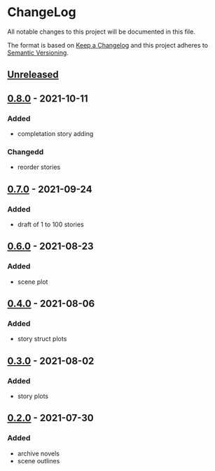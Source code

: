 # ChangeLog
All notable changes to this project will be documented in this file.

The format is based on [Keep a Changelog](http://keepachangelog.com/en/1.0.0/)
and this project adheres to [Semantic Versioning](http://semver.org/spec/v2.0.0.html).

## [Unreleased]

## [0.8.0] - 2021-10-11
### Added
- completation story adding
### Changedd
- reorder stories

## [0.7.0] - 2021-09-24
### Added
- draft of 1 to 100 stories

## [0.6.0] - 2021-08-23
### Added
- scene plot

## [0.4.0] - 2021-08-06
### Added
- story struct plots

## [0.3.0] - 2021-08-02
### Added
- story plots

## [0.2.0] - 2021-07-30
### Added
- archive novels
- scene outlines

[Unreleased]: https://github.com/NovelBox/1000moji-novels/compare/v0.8.0...HEAD
[0.8.0]: https://github.com/NovelBox/1000moji-novels/releases/v0.8.0
[0.7.0]: https://github.com/NovelBox/1000moji-novels/releases/v0.7.0
[0.6.0]: https://github.com/NovelBox/1000moji-novels/releases/v0.6.0
[0.4.0]: https://github.com/NovelBox/1000moji-novels/releases/v0.4.0
[0.3.0]: https://github.com/NovelBox/1000moji-novels/releases/v0.3.0
[0.2.0]: https://github.com/NovelBox/1000moji-novels/releases/v0.2.0
[0.1.0]: https://github.com/NovelBox/1000moji-novels/releases/v0.1.0
